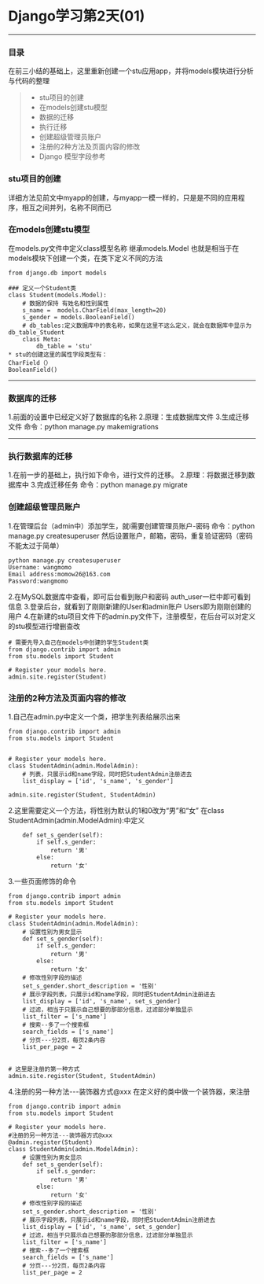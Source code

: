 ﻿# Django学习第2天(01)

------
### 目录
在前三小结的基础上，这里重新创建一个stu应用app，并将models模块进行分析与代码的整理
> * stu项目的创建
> * 在models创建stu模型
> * 数据的迁移
> * 执行迁移
> * 创建超级管理员账户
> * 注册的2种方法及页面内容的修改
> * Django 模型字段参考

### stu项目的创建

详细方法见前文中myapp的创建，与myapp一模一样的，只是是不同的应用程序，相互之间并列，名称不同而已

### 在models创建stu模型

在models.py文件中定义class模型名称
继承models.Model
也就是相当于在models模块下创建一个类，在类下定义不同的方法
```
from django.db import models

### 定义一个Student类
class Student(models.Model):
    # 数据的保持 有姓名和性别属性
	s_name =  models.CharField(max_length=20)
	s_gender = models.BooleanField()
    # db_tables:定义数据库中的表名称，如果在这里不这么定义，就会在数据库中显示为db_table_Student
	class Meta:
		db_table = 'stu'
* stu的创建这里的属性字段类型有：
CharField（）
BooleanField()
```
------		

### 数据库的迁移
1.前面的设置中已经定义好了数据库的名称
2.原理：生成数据库文件
3.生成迁移文件
命令：python manage.py makemigrations

------		

### 执行数据库的迁移
1.在前一步的基础上，执行如下命令，进行文件的迁移。
2.原理：将数据迁移到数据库中
3.完成迁移任务
命令：python manage.py migrate

### 创建超级管理员账户
1.在管理后台（admin中）添加学生，就i需要创建管理员账户-密码
命令：python manage.py createsuperuser
然后设置账户，邮箱，密码，重复验证密码（密码不能太过于简单）
```
python manage.py createsuperuser
Username: wangmomo
Email address:momow26@163.com
Password:wangmomo
```
2.在MySQL数据库中查看，即可后台看到账户和密码
auth_user一栏中即可看到信息
3.登录后台，就看到了刚刚新建的User和admin账户
Users即为刚刚创建的用户
4.在新建的stu项目文件下的admin.py文件下，注册模型，在后台可以对定义的stu模型进行增删查改
```
# 需要先导入自己在models中创建的学生Student类
from django.contrib import admin
from stu.models import Student

# Register your models here.
admin.site.register(Student)
```
### 注册的2种方法及页面内容的修改
1.自己在admin.py中定义一个类，把学生列表给展示出来
```
from django.contrib import admin
from stu.models import Student


# Register your models here.
class StudentAdmin(admin.ModelAdmin):
    # 列表，只展示id和name字段，同时把StudentAdmin注册进去
    list_display = ['id', 's_name', 's_gender']
    
admin.site.register(Student, StudentAdmin)
```
2.这里需要定义一个方法，将性别为默认的1和0改为“男”和“女”
在class StudentAdmin(admin.ModelAdmin):中定义
```
    def set_s_gender(self):
        if self.s_gender:
            return '男'
        else:
            return '女'
```
3.一些页面修饰的命令
```
from django.contrib import admin
from stu.models import Student

# Register your models here.
class StudentAdmin(admin.ModelAdmin):
    # 设置性别为男女显示
    def set_s_gender(self):
        if self.s_gender:
            return '男'
        else:
            return '女'
    # 修改性别字段的描述
    set_s_gender.short_description = '性别'
    # 展示字段列表，只展示id和name字段，同时把StudentAdmin注册进去
    list_display = ['id', 's_name', set_s_gender]
    # 过滤，相当于只展示自己想要的那部分信息，过滤部分单独显示
    list_filter = ['s_name']
    # 搜索--多了一个搜索框
    search_fields = ['s_name']
    # 分页---分2页，每页2条内容
    list_per_page = 2
    

# 这里是注册的第一种方式
admin.site.register(Student, StudentAdmin)    
```
4.注册的另一种方法---装饰器方式@xxx
在定义好的类中做一个装饰器，来注册
```
from django.contrib import admin
from stu.models import Student

# Register your models here.
#注册的另一种方法---装饰器方式@xxx
@admin.register(Student)
class StudentAdmin(admin.ModelAdmin):
    # 设置性别为男女显示
    def set_s_gender(self):
        if self.s_gender:
            return '男'
        else:
            return '女'
    # 修改性别字段的描述
    set_s_gender.short_description = '性别'
    # 展示字段列表，只展示id和name字段，同时把StudentAdmin注册进去
    list_display = ['id', 's_name', set_s_gender]
    # 过滤，相当于只展示自己想要的那部分信息，过滤部分单独显示
    list_filter = ['s_name']
    # 搜索--多了一个搜索框
    search_fields = ['s_name']
    # 分页---分2页，每页2条内容
    list_per_page = 2
```
